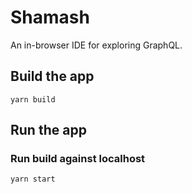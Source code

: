 # Shamash

An in-browser IDE for exploring GraphQL.

## Build the app

```
yarn build
```

## Run the app

### Run build against localhost

```
yarn start
```
